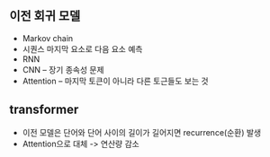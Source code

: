 ## 이전 회귀 모델
* Markov chain
* 시퀀스 마지막 요소로 다음 요소 예측
* RNN
* CNN – 장기 종속성 문제
* Attention – 마지막 토큰이 아니라 다른 토근들도 보는 것

## transformer
* 이전 모델은 단어와 단어 사이의 길이가 길어지면 recurrence(순환) 발생
* Attention으로 대체 -> 연산량 감소
